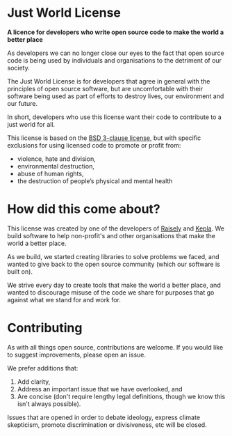 # Just World License

**A licence for developers who write open source code to make the world a better place**

As developers we can no longer close our eyes to the fact that open source code
is being used by individuals and organisations to the detriment of our society.

The Just World License is for developers that agree in general with the principles
of open source software, but are uncomfortable with their software being used
as part of efforts to destroy lives, our environment and our future.

In short, developers who use this license want their code to contribute to a
just world for all.

This license is based on the [BSD 3-clause license](https://spdx.org/licenses/BSD-3-Clause.html),
but with specific exclusions for using licensed code to promote or profit from:

* violence, hate and division,
* environmental destruction,
* abuse of human rights,
* the destruction of people’s physical and mental health

# How did this come about?

This license was created by one of the developers of [Raisely](raisely.com) and [Kepla](kepla.com).
We build software to help non-profit's and other organisations that make the world
a better place.

As we build, we started creating libraries to solve problems we faced, and wanted to give back
to the open source community (which our software is built on).

We strive every day to create tools that make the world a better place, and wanted to
discourage misuse of the code we share for purposes that go against what we stand
for and work for.

# Contributing

As with all things open source, contributions are welcome.
If you would like to suggest improvements, please open an issue.

We prefer additions that:

1. Add clarity,
2. Address an important issue that we have overlooked, and
3. Are concise (don't require lengthy legal definitions, though we know this isn't always possible).

Issues that are opened in order to debate ideology, express
climate skepticism, promote discrimination or divisiveness, etc will be closed.
